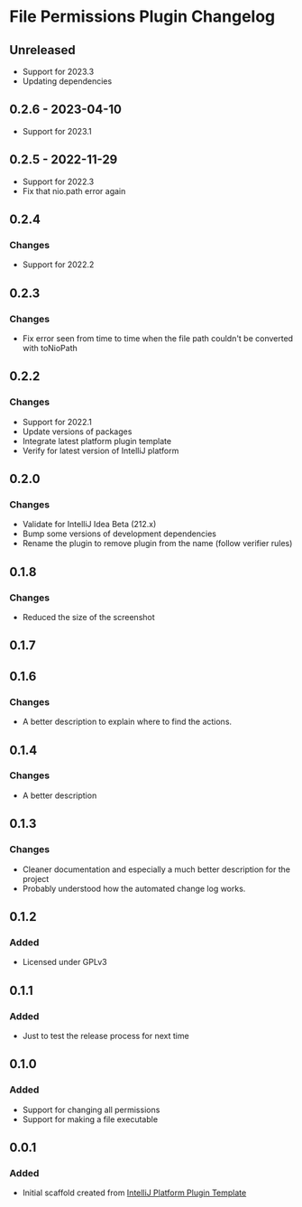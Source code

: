 <!-- Keep a Changelog guide -> https://keepachangelog.com -->

# File Permissions Plugin Changelog

## Unreleased
- Support for 2023.3
- Updating dependencies

## 0.2.6 - 2023-04-10
- Support for 2023.1

## 0.2.5 - 2022-11-29
- Support for 2022.3
- Fix that nio.path error again

## 0.2.4

### Changes
- Support for 2022.2

## 0.2.3

### Changes
- Fix error seen from time to time when the file path couldn't be converted with toNioPath

## 0.2.2

### Changes
- Support for 2022.1
- Update versions of packages
- Integrate latest platform plugin template
- Verify for latest version of IntelliJ platform

## 0.2.0

### Changes
- Validate for IntelliJ Idea Beta (212.x)
- Bump some versions of development dependencies
- Rename the plugin to remove plugin from the name (follow verifier rules)

## 0.1.8

### Changes
- Reduced the size of the screenshot

## 0.1.7

## 0.1.6

### Changes
- A better description to explain where to find the actions.

## 0.1.4

### Changes
- A better description

## 0.1.3

### Changes
- Cleaner documentation and especially a much better description for the project
- Probably understood how the automated change log works.

## 0.1.2

### Added
- Licensed under GPLv3

## 0.1.1

### Added
- Just to test the release process for next time

## 0.1.0

### Added
- Support for changing all permissions
- Support for making a file executable

## 0.0.1

### Added
- Initial scaffold created from [IntelliJ Platform Plugin Template](https://github.com/JetBrains/intellij-platform-plugin-template)
